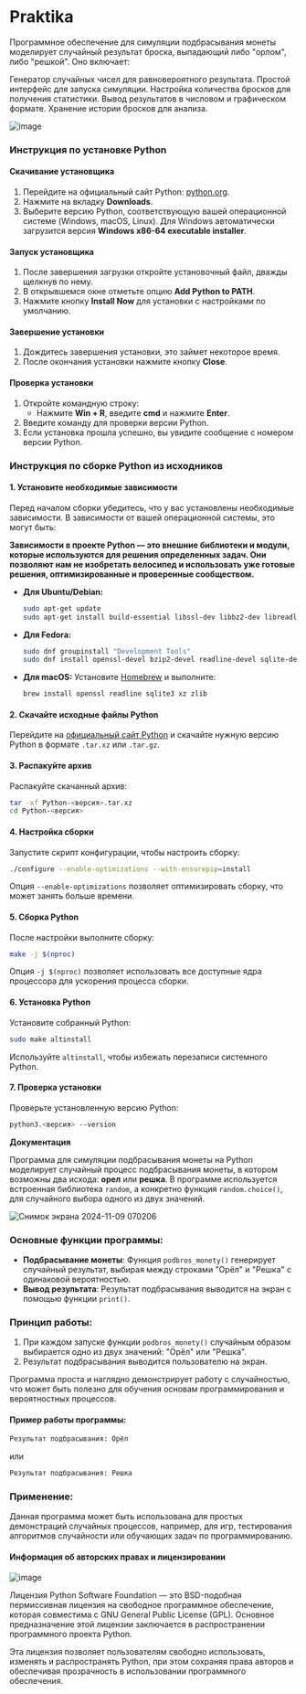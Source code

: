 # Praktika

Программное обеспечение для симуляции подбрасывания монеты моделирует случайный результат броска, выпадающий либо "орлом", либо "решкой". Оно включает:

Генератор случайных чисел для равновероятного результата.
Простой интерфейс для запуска симуляции.
Настройка количества бросков для получения статистики.
Вывод результатов в числовом и графическом формате.
Хранение истории бросков для анализа.

![image](https://github.com/user-attachments/assets/a436fec6-43bb-4284-977c-fc36386f931c)

### Инструкция по установке Python

#### Скачивание установщика

1. Перейдите на официальный сайт Python: [python.org](https://www.python.org/).
2. Нажмите на вкладку **Downloads**.
3. Выберите версию Python, соответствующую вашей операционной системе (Windows, macOS, Linux). Для Windows автоматически загрузится версия **Windows x86-64 executable installer**.

#### Запуск установщика

1. После завершения загрузки откройте установочный файл, дважды щелкнув по нему.
2. В открывшемся окне отметьте опцию **Add Python to PATH**.
3. Нажмите кнопку **Install Now** для установки с настройками по умолчанию.

#### Завершение установки

1. Дождитесь завершения установки, это займет некоторое время.
2. После окончания установки нажмите кнопку **Close**.

#### Проверка установки

1. Откройте командную строку:
   - Нажмите **Win + R**, введите **cmd** и нажмите **Enter**.
2. Введите команду для проверки версии Python.
3. Если установка прошла успешно, вы увидите сообщение с номером версии Python.

### Инструкция по сборке Python из исходников

#### 1. Установите необходимые зависимости

Перед началом сборки убедитесь, что у вас установлены необходимые зависимости. В зависимости от вашей операционной системы, это могут быть:

**Зависимости в проекте Python — это внешние библиотеки и модули, которые используются для решения определенных задач. Они позволяют нам не изобретать велосипед и использовать уже готовые решения, оптимизированные и проверенные сообществом.**   

- **Для Ubuntu/Debian:**
  ```bash
  sudo apt-get update
  sudo apt-get install build-essential libssl-dev libbz2-dev libreadline-dev libsqlite3-dev libgdbm-dev liblzma-dev zlib1g-dev
  ```

- **Для Fedora:**
  ```bash
  sudo dnf groupinstall "Development Tools"
  sudo dnf install openssl-devel bzip2-devel readline-devel sqlite-devel xz-devel
  ```

- **Для macOS:**
  Установите [Homebrew](https://brew.sh/) и выполните:
  ```bash
  brew install openssl readline sqlite3 xz zlib
  ```

#### 2. Скачайте исходные файлы Python

Перейдите на [официальный сайт Python](https://www.python.org/downloads/source/) и скачайте нужную версию Python в формате `.tar.xz` или `.tar.gz`.

#### 3. Распакуйте архив

Распакуйте скачанный архив:
```bash
tar -xf Python-<версия>.tar.xz
cd Python-<версия>
```

#### 4. Настройка сборки

Запустите скрипт конфигурации, чтобы настроить сборку:
```bash
./configure --enable-optimizations --with-ensurepip=install
```
Опция `--enable-optimizations` позволяет оптимизировать сборку, что может занять больше времени.

#### 5. Сборка Python

После настройки выполните сборку:
```bash
make -j $(nproc)
```
Опция `-j $(nproc)` позволяет использовать все доступные ядра процессора для ускорения процесса сборки.

#### 6. Установка Python

Установите собранный Python:
```bash
sudo make altinstall
```
Используйте `altinstall`, чтобы избежать перезаписи системного Python.

#### 7. Проверка установки

Проверьте установленную версию Python:
```bash
python3.<версия> --version
```

**Документация**

Программа для симуляции подбрасывания монеты на Python моделирует случайный процесс подбрасывания монеты, в котором возможны два исхода: **орел** или **решка**. В программе используется встроенная библиотека `random`, а конкретно функция `random.choice()`, для случайного выбора одного из двух значений.

![Снимок экрана 2024-11-09 070206](https://github.com/user-attachments/assets/174586a6-2ade-4fcb-b6e3-51602eb81623)


### Основные функции программы:
- **Подбрасывание монеты**: Функция `podbros_monety()` генерирует случайный результат, выбирая между строками "Орёл" и "Решка" с одинаковой вероятностью.
- **Вывод результата**: Результат подбрасывания выводится на экран с помощью функции `print()`.

### Принцип работы:
1. При каждом запуске функции `podbros_monety()` случайным образом выбирается одно из двух значений: "Орёл" или "Решка".
2. Результат подбрасывания выводится пользователю на экран.

Программа проста и наглядно демонстрирует работу с случайностью, что может быть полезно для обучения основам программирования и вероятностных процессов.

#### Пример работы программы:
```python
Результат подбрасывания: Орёл
```
или
```python
Результат подбрасывания: Решка
```

### Применение:
Данная программа может быть использована для простых демонстраций случайных процессов, например, для игр, тестирования алгоритмов случайности или обучающих задач по программированию.

#### Информация об авторских правах и лицензировании

![image](https://github.com/user-attachments/assets/1e05ac93-3453-4f9f-8c80-3dc2d9a91d01)

Лицензия Python Software Foundation — это BSD-подобная пермиссивная лицензия на свободное программное обеспечение, которая совместима с GNU General Public License (GPL). Основное предназначение этой лицензии заключается в распространении программного проекта Python.

Эта лицензия позволяет пользователям свободно использовать, изменять и распространять Python, при этом сохраняя права авторов и обеспечивая прозрачность в использовании программного обеспечения.
